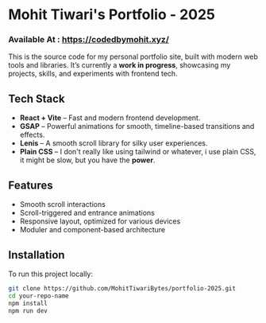 # Mohit Tiwari's Portfolio - 2025
### Available At : https://codedbymohit.xyz/

This is the source code for my personal portfolio site, built with modern web tools and libraries. It’s currently a **work in progress**, showcasing my projects, skills, and experiments with frontend tech.

## Tech Stack

- **React + Vite** – Fast and modern frontend development.
- **GSAP** – Powerful animations for smooth, timeline-based transitions and effects.
- **Lenis** – A smooth scroll library for silky user experiences.
- **Plain CSS** – I don't really like using tailwind or whatever, i use plain CSS, it might be slow, but you have the **power**.

## Features

- Smooth scroll interactions
- Scroll-triggered and entrance animations
- Responsive layout, optimized for various devices
- Moduler and component-based architecture

## Installation

To run this project locally:

```bash
git clone https://github.com/MohitTiwariBytes/portfolio-2025.git
cd your-repo-name
npm install
npm run dev
